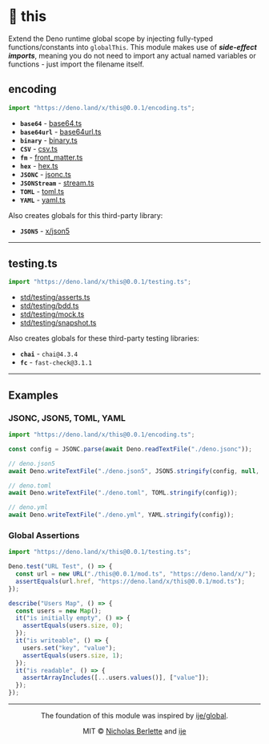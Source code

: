 # 🦖 this

Extend the Deno runtime global scope by injecting fully-typed
functions/constants into `globalThis`. This module makes use of _**side-effect
imports**_, meaning you do not need to import any actual named variables or
functions - just import the filename itself.

## encoding

```ts
import "https://deno.land/x/this@0.0.1/encoding.ts";
```

- **`base64`** - [base64.ts](https://deno.land/std/encoding/base64.ts)
- **`base64url`** - [base64url.ts](https://deno.land/std/encoding/base64url.ts)
- **`binary`** - [binary.ts](https://deno.land/std/encoding/binary.ts)
- **`CSV`** - [csv.ts](https://deno.land/std/encoding/csv.ts)
- **`fm`** - [front_matter.ts](https://deno.land/std/encoding/front_matter.ts)
- **`hex`** - [hex.ts](https://deno.land/std/encoding/hex.ts)
- **`JSONC`** - [jsonc.ts](https://deno.land/std/encoding/jsonc.ts)
- **`JSONStream`** - [stream.ts](https://deno.land/std/encoding/json/stream.ts)
- **`TOML`** - [toml.ts](https://deno.land/std/encoding/toml.ts)
- **`YAML`** - [yaml.ts](https://deno.land/std/encoding/yaml.ts)

Also creates globals for this third-party library:

- **`JSON5`** - [x/json5](https://deno.land/x/json5)

---

## testing.ts

```ts
import "https://deno.land/x/this@0.0.1/testing.ts";
```

- [std/testing/asserts.ts](https://deno.land/std/testing/asserts.ts)
- [std/testing/bdd.ts](https://deno.land/std/testing/bdd.ts)
- [std/testing/mock.ts](https://deno.land/std/testing/mock.ts)
- [std/testing/snapshot.ts](https://deno.land/std/testing/snapshot.ts)

Also creates globals for these third-party testing libraries:

- **`chai`** - `chai@4.3.4`
- **`fc`** - `fast-check@3.1.1`

---

## Examples

### JSONC, JSON5, TOML, YAML

```ts
import "https://deno.land/x/this@0.0.1/encoding.ts";

const config = JSONC.parse(await Deno.readTextFile("./deno.jsonc"));

// deno.json5
await Deno.writeTextFile("./deno.json5", JSON5.stringify(config, null, 2));

// deno.toml
await Deno.writeTextFile("./deno.toml", TOML.stringify(config));

// deno.yml
await Deno.writeTextFile("./deno.yml", YAML.stringify(config));
```

### Global Assertions

```ts
import "https://deno.land/x/this@0.0.1/testing.ts";

Deno.test("URL Test", () => {
  const url = new URL("./this@0.0.1/mod.ts", "https://deno.land/x/");
  assertEquals(url.href, "https://deno.land/x/this@0.0.1/mod.ts");
});

describe("Users Map", () => {
  const users = new Map();
  it("is initially empty", () => {
    assertEquals(users.size, 0);
  });
  it("is writeable", () => {
    users.set("key", "value");
    assertEquals(users.size, 1);
  });
  it("is readable", () => {
    assertArrayIncludes([...users.values()], ["value"]);
  });
});
```

---

<div align="center">

The foundation of this module was inspired by
[ije/global](https://github.com/ije/global).

MIT © [Nicholas Berlette](https://github.com/nberlette) and
[ije](https://github.com/ije)

</div>
